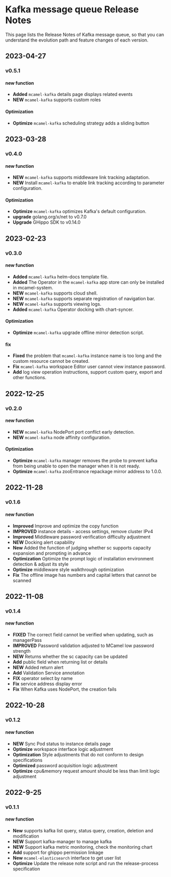 # Kafka message queue Release Notes

This page lists the Release Notes of Kafka message queue, so that you can understand the evolution path and feature changes of each version.

## 2023-04-27

### v0.5.1

#### new function

- **Added** `mcamel-kafka` details page displays related events
- **NEW** `mcamel-kafka` supports custom roles

#### Optimization

- **Optimize** `mcamel-kafka` scheduling strategy adds a sliding button

## 2023-03-28

### v0.4.0

#### new function

- **NEW** `mcamel-kafka` supports middleware link tracking adaptation.
- **NEW** Install `mcamel-kafka` to enable link tracking according to parameter configuration.

#### Optimization

- **Optimize** `mcamel-kafka` optimizes Kafka's default configuration.
- **upgrade** golang.org/x/net to v0.7.0
- **Upgrade** GHippo SDK to v0.14.0

## 2023-02-23

### v0.3.0

#### new function

- **Added** `mcamel-kafka` helm-docs template file.
- **Added** The Operator in the `mcamel-kafka` app store can only be installed in mcamel-system.
- **NEW** `mcamel-kafka` supports cloud shell.
- **NEW** `mcamel-kafka` supports separate registration of navigation bar.
- **NEW** `mcamel-kafka` supports viewing logs.
- **Added** `mcamel-kafka` Operator docking with chart-syncer.

#### Optimization

- **Optimize** `mcamel-kafka` upgrade offline mirror detection script.

#### fix

- **Fixed** the problem that `mcamel-kafka` instance name is too long and the custom resource cannot be created.
- **Fix** `mcamel-kafka` workspace Editor user cannot view instance password.
- **Add** log view operation instructions, support custom query, export and other functions.

## 2022-12-25

### v0.2.0

#### new function

- **NEW** `mcamel-kafka` NodePort port conflict early detection.
- **NEW** `mcamel-kafka` node affinity configuration.

#### Optimization

- **Optimize** `mcamel-kafka` manager removes the probe to prevent kafka from being unable to open the manager when it is not ready.
- **Optimize** `mcamel-kafka` zooEntrance repackage mirror address to 1.0.0.

## 2022-11-28

### v0.1.6

#### new function

- **Improved** Improve and optimize the copy function
- **IMPROVED** instance details - access settings, remove cluster IPv4
- **Improved** Middleware password verification difficulty adjustment
- **NEW** Docking alert capability
- **New** Added the function of judging whether sc supports capacity expansion and prompting in advance
- **Optimization** Optimize the prompt logic of installation environment detection & adjust its style
- **Optimize** middleware style walkthrough optimization
- **Fix** The offline image has numbers and capital letters that cannot be scanned

## 2022-11-08

### v0.1.4

#### new function

- **FIXED** The correct field cannot be verified when updating, such as managerPass
- **IMPROVED** Password validation adjusted to MCamel low password strength
- **NEW** Returns whether the sc capacity can be updated
- **Add** public field when returning list or details
- **NEW** Added return alert
- **Add** Validation Service annotation
- **FIX** operator select by name
- **Fix** service address display error
- **Fix** When Kafka uses NodePort, the creation fails

## 2022-10-28

### v0.1.2

#### new function

- **NEW** Sync Pod status to instance details page
- **Optimize** workspace interface logic adjustment
- **Optimization** Style adjustments that do not conform to design specifications
- **Optimized** password acquisition logic adjustment
- **Optimize** cpu&memory request amount should be less than limit logic adjustment

## 2022-9-25

### v0.1.1

#### new function

- **New** supports kafka list query, status query, creation, deletion and modification
- **NEW** Support kafka-manager to manage kafka
- **NEW** Support kafka metric monitoring, check the monitoring chart
- **Add** support for ghippo permission linkage
- **New** `mcamel-elasticsearch` interface to get user list
- **Optimize** Update the release note script and run the release-process specification